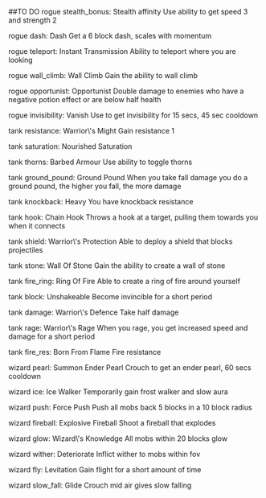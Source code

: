 ##TO DO
rogue stealth_bonus: Stealth affinity
Use ability to get speed 3 and strength 2

rogue dash: Dash
Get a 6 block dash, scales with momentum

rogue teleport: Instant Transmission
Ability to teleport where you are looking

rogue wall_climb: Wall Climb
Gain the ability to wall climb

rogue opportunist: Opportunist
Double damage to enemies who have a negative potion effect or are below half health

rogue invisibility: Vanish
Use to get invisibility for 15 secs, 45 sec cooldown

tank resistance: Warrior\\\'s Might
Gain resistance 1

tank saturation: Nourished
Saturation

tank thorns: Barbed Armour
Use ability to toggle thorns

tank ground_pound: Ground Pound
When you take fall damage you do a ground pound, the higher you fall, the more damage

tank knockback: Heavy
You have knockback resistance

tank hook: Chain Hook
Throws a hook at a target, pulling them towards you when it connects

tank shield: Warrior\\\'s Protection
Able to deploy a shield that blocks projectiles

tank stone: Wall Of Stone
Gain the ability to create a wall of stone

tank fire_ring: Ring Of Fire
Able to create a ring of fire around yourself

tank block: Unshakeable
Become invincible for a short period

tank damage: Warrior\\\'s Defence
Take half damage

tank rage: Warrior\\\'s Rage
When you rage, you get increased speed and damage for a short period

tank fire_res: Born From Flame
Fire resistance

wizard pearl: Summon Ender Pearl
Crouch to get an ender pearl, 60 secs cooldown

wizard ice: Ice Walker
Temporarily gain frost walker and slow aura

wizard push: Force Push
Push all mobs back 5 blocks in a 10 block radius

wizard fireball: Explosive Fireball
Shoot a fireball that explodes

wizard glow: Wizard\\\'s Knowledge
All mobs within 20 blocks glow

wizard wither: Deteriorate
Inflict wither to mobs within fov

wizard fly: Levitation
Gain flight for a short amount of time

wizard slow_fall: Glide
Crouch mid air gives slow falling

